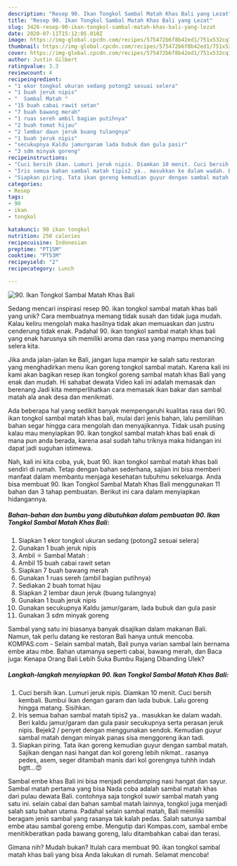 ```yaml
---
description: "Resep 90. Ikan Tongkol Sambal Matah Khas Bali yang Lezat"
title: "Resep 90. Ikan Tongkol Sambal Matah Khas Bali yang Lezat"
slug: 3426-resep-90-ikan-tongkol-sambal-matah-khas-bali-yang-lezat
date: 2020-07-11T15:12:05.010Z
image: https://img-global.cpcdn.com/recipes/575472b6f8b42ed1/751x532cq70/90-ikan-tongkol-sambal-matah-khas-bali-foto-resep-utama.jpg
thumbnail: https://img-global.cpcdn.com/recipes/575472b6f8b42ed1/751x532cq70/90-ikan-tongkol-sambal-matah-khas-bali-foto-resep-utama.jpg
cover: https://img-global.cpcdn.com/recipes/575472b6f8b42ed1/751x532cq70/90-ikan-tongkol-sambal-matah-khas-bali-foto-resep-utama.jpg
author: Justin Gilbert
ratingvalue: 3.3
reviewcount: 4
recipeingredient:
- "1 ekor tongkol ukuran sedang potong2 sesuai selera"
- "1 buah jeruk nipis"
- "  Sambal Matah "
- "15 buah cabai rawit setan"
- "7 buah bawang merah"
- "1 ruas sereh ambil bagian putihnya"
- "2 buah tomat hijau"
- "2 lembar daun jeruk buang tulangnya"
- "1 buah jeruk nipis"
- "secukupnya Kaldu jamurgaram lada bubuk dan gula pasir"
- "3 sdm minyak goreng"
recipeinstructions:
- "Cuci bersih ikan. Lumuri jeruk nipis. Diamkan 10 menit. Cuci bersih kembali. Bumbui ikan dengan garam dan lada bubuk. Lalu goreng hingga matang. Sisihkan."
- "Iris semua bahan sambal matah tipis2 ya.. masukkan ke dalam wadah. Beri kaldu jamur/garam dan gula pasir secukupnya serta perasan jeruk nipis. Bejek2 / penyet dengan menggunakan sendok. Kemudian guyur sambal matah dengan minyak panas sisa menggoreng ikan tadi."
- "Siapkan piring. Tata ikan goreng kemudian guyur dengan sambal matah. Sajikan dengan nasi hangat dan kol goreng lebih nikmat.. rasanya pedes, asem, seger ditambah manis dari kol gorengnya tuhhh indah bgtt...😍"
categories:
- Resep
tags:
- 90
- ikan
- tongkol

katakunci: 90 ikan tongkol 
nutrition: 250 calories
recipecuisine: Indonesian
preptime: "PT15M"
cooktime: "PT53M"
recipeyield: "2"
recipecategory: Lunch

---
```



![90. Ikan Tongkol Sambal Matah Khas Bali](https://img-global.cpcdn.com/recipes/575472b6f8b42ed1/751x532cq70/90-ikan-tongkol-sambal-matah-khas-bali-foto-resep-utama.jpg)

Sedang mencari inspirasi resep 90. ikan tongkol sambal matah khas bali yang unik? Cara membuatnya memang tidak susah dan tidak juga mudah. Kalau keliru mengolah maka hasilnya tidak akan memuaskan dan justru cenderung tidak enak. Padahal 90. ikan tongkol sambal matah khas bali yang enak harusnya sih memiliki aroma dan rasa yang mampu memancing selera kita.

Jika anda jalan-jalan ke Bali, jangan lupa mampir ke salah satu restoran yang menghadirkan menu ikan goreng tongkol sambal matah. Karena kali ini kami akan bagikan resep ikan tongkol goreng sambal matah khas Bali yang enak dan mudah. Hi sahabat dewata Video kali ini adalah memasak dan berenang Jadi kita memperlihatkan cara memasak ikan bakar dan sambal matah ala anak desa dan menikmati.

Ada beberapa hal yang sedikit banyak mempengaruhi kualitas rasa dari 90. ikan tongkol sambal matah khas bali, mulai dari jenis bahan, lalu pemilihan bahan segar hingga cara mengolah dan menyajikannya. Tidak usah pusing kalau mau menyiapkan 90. ikan tongkol sambal matah khas bali enak di mana pun anda berada, karena asal sudah tahu triknya maka hidangan ini dapat jadi suguhan istimewa.


Nah, kali ini kita coba, yuk, buat 90. ikan tongkol sambal matah khas bali sendiri di rumah. Tetap dengan bahan sederhana, sajian ini bisa memberi manfaat dalam membantu menjaga kesehatan tubuhmu sekeluarga. Anda bisa membuat 90. Ikan Tongkol Sambal Matah Khas Bali menggunakan 11 bahan dan 3 tahap pembuatan. Berikut ini cara dalam menyiapkan hidangannya.

<!--inarticleads1-->

##### Bahan-bahan dan bumbu yang dibutuhkan dalam pembuatan 90. Ikan Tongkol Sambal Matah Khas Bali:

1. Siapkan 1 ekor tongkol ukuran sedang (potong2 sesuai selera)
1. Gunakan 1 buah jeruk nipis
1. Ambil  ⚛️ Sambal Matah :
1. Ambil 15 buah cabai rawit setan
1. Siapkan 7 buah bawang merah
1. Gunakan 1 ruas sereh (ambil bagian putihnya)
1. Sediakan 2 buah tomat hijau
1. Siapkan 2 lembar daun jeruk (buang tulangnya)
1. Gunakan 1 buah jeruk nipis
1. Gunakan secukupnya Kaldu jamur/garam, lada bubuk dan gula pasir
1. Gunakan 3 sdm minyak goreng


Sambal yang satu ini biasanya banyak disajikan dalam makanan Bali. Namun, tak perlu datang ke restoran Bali hanya untuk mencoba. KOMPAS.com - Selain sambal matah, Bali punya varian sambal lain bernama embe atau mbe. Bahan utamanya seperti cabai, bawang merah, dan Baca juga: Kenapa Orang Bali Lebih Suka Bumbu Rajang Dibanding Ulek? 

<!--inarticleads2-->

##### Langkah-langkah menyiapkan 90. Ikan Tongkol Sambal Matah Khas Bali:

1. Cuci bersih ikan. Lumuri jeruk nipis. Diamkan 10 menit. Cuci bersih kembali. Bumbui ikan dengan garam dan lada bubuk. Lalu goreng hingga matang. Sisihkan.
1. Iris semua bahan sambal matah tipis2 ya.. masukkan ke dalam wadah. Beri kaldu jamur/garam dan gula pasir secukupnya serta perasan jeruk nipis. Bejek2 / penyet dengan menggunakan sendok. Kemudian guyur sambal matah dengan minyak panas sisa menggoreng ikan tadi.
1. Siapkan piring. Tata ikan goreng kemudian guyur dengan sambal matah. Sajikan dengan nasi hangat dan kol goreng lebih nikmat.. rasanya pedes, asem, seger ditambah manis dari kol gorengnya tuhhh indah bgtt...😍


Sambal embe khas Bali ini bisa menjadi pendamping nasi hangat dan sayur. Sambal matah pertama yang bisa Nada coba adalah sambal matah khas dari pulau dewata Bali. contohnya saja tongkol suwir sambal matah yang satu ini. selain cabai dan bahan sambal matah lainnya, tongkol juga menjadi salah satu bahan utama. Padahal selain sambal matah, Bali memiliki beragam jenis sambal yang rasanya tak kalah pedas. Salah satunya sambal embe atau sambal goreng embe. Mengutip dari Kompas.com, sambal embe menitikberatkan pada bawang goreng, lalu ditambahkan cabai dan terasi. 

Gimana nih? Mudah bukan? Itulah cara membuat 90. ikan tongkol sambal matah khas bali yang bisa Anda lakukan di rumah. Selamat mencoba!
